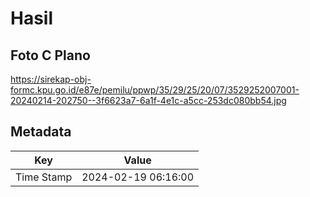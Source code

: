 # Hasil

## Foto C Plano

https://sirekap-obj-formc.kpu.go.id/e87e/pemilu/ppwp/35/29/25/20/07/3529252007001-20240214-202750--3f6623a7-6a1f-4e1c-a5cc-253dc080bb54.jpg


## Metadata

| Key        | Value               |
| ---------- | ------------------- |
| Time Stamp | 2024-02-19 06:16:00 |



